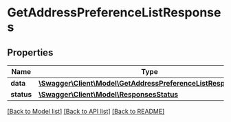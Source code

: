 # GetAddressPreferenceListResponses

## Properties
Name | Type | Description | Notes
------------ | ------------- | ------------- | -------------
**data** | [**\Swagger\Client\Model\GetAddressPreferenceListResponsesData**](GetAddressPreferenceListResponsesData.md) |  | 
**status** | [**\Swagger\Client\Model\ResponsesStatus**](ResponsesStatus.md) |  | 

[[Back to Model list]](../README.md#documentation-for-models) [[Back to API list]](../README.md#documentation-for-api-endpoints) [[Back to README]](../README.md)


